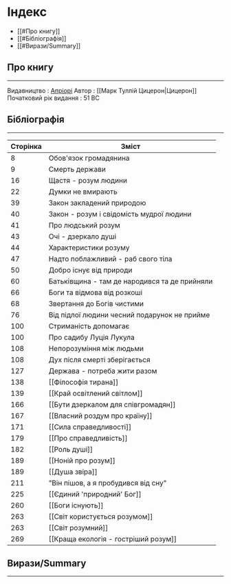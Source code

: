 # Індекс

 - [[#Про книгу]]
 - [[#Бібліографія]]
 - [[#Вирази/Summary]]

## Про книгу
***
Видавництво : [Апріорі](https://apriori-publishing.com/product/mark-tullej-zezeron-pro-zakoni-pro-derjavu-pro-prirodu-bogev)
Автор : [[Марк Туллій Цицерон|Цицерон]]
Початковий рік видання : 51 BC

## Бібліографія
***

| Сторінка | Зміст                                         |
| -------- | --------------------------------------------- |
| 8        | Обов'язок громадянина                         |
| 9        | Смерть держави                                |
| 16       | Щастя - розум людини                          |
| 22       | Думки не вмирають                             |
| 39       | Закон закладений природою                     |
| 40       | Закон - розум і свідомість мудрої людини      |
| 41       | Про людський розум                            |
| 43       | Очі - дзеркало душі                           |
| 44       | Характеристики розуму                         |
| 47       | Надто поблажливий - раб свого тіла            |
| 50       | Добро існує від природи                       |
| 60       | Батьківщина - там де народився та де прийняли |
| 66       | Боги та відмова від розкоші                   |
| 68       | Звертання до Богів чистими                    |
| 76       | Від підлої людини чесний подарунок не прийме  |
| 100      | Стриманість допомагає                         |
| 100      | Про садибу Луція Лукула                       |
| 108      | Непорозуміння між людьми                      |
| 108      | Дух після смерті зберігається                 |
| 127      | Держава - потреба жити разом                  |
| 138      | [[Філософія тирана]]                          |
| 139      | [[Край освітлений світлом]]                   |
| 166      | [[Бути дзеркалом для співгромадян]]           |
| 167      | [[Власний роздум про країну]]                 |
| 171      | [[Сила справедливості]]                       |
| 179      | [[Про справедливість]]                        |
| 182      | [[Роль душі]]                                 |
| 189      | [[Ноній про розум]]                           |
| 189      | [[Душа звіра]]                                |
| 211      | "Він пішов, а я пробудився від сну"           |
| 225      | [[Єдиний 'природний' Бог]]                    |
| 260      | [[Боги існують]]                              |
| 263      | [[Світ користується розумом]]                 |
| 263      | [[Світ розумний]]                             |
| 269      | [[Краща екологія - гостріший розум]]          |

## Вирази/Summary
***


